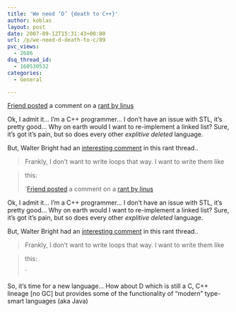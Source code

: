 ```yaml
---
title: 'We need ‘D’ {death to C++}'
author: koblas
layout: post
date: 2007-09-12T15:31:43+00:00
url: /p/we-need-d-death-to-c/89
pvc_views:
  - 2686
dsq_thread_id:
  - 160530532
categories:
  - General

---
```

[Friend posted][1] a comment on a [rant by linus][2]

Ok, I admit it&#8230; I&#8217;m a C++ programmer&#8230; I don&#8217;t have an issue with STL, it&#8217;s pretty good&#8230; Why on earth would I want to re-implement a linked list? Sure, it&#8217;s got it&#8217;s pain, but so does every other _explitive deleted_ language.

But, Walter Bright had an [interesting comment][3] in this rant thread..

> Frankly, I don&#8217;t want to write loops that way. I want to write them like
  
> this:
> 
> `[Friend posted][1] a comment on a [rant by linus][2]

Ok, I admit it&#8230; I&#8217;m a C++ programmer&#8230; I don&#8217;t have an issue with STL, it&#8217;s pretty good&#8230; Why on earth would I want to re-implement a linked list? Sure, it&#8217;s got it&#8217;s pain, but so does every other _explitive deleted_ language.

But, Walter Bright had an [interesting comment][3] in this rant thread..

> Frankly, I don&#8217;t want to write loops that way. I want to write them like
  
> this:
> 
>` 

So, it&#8217;s time for a new language&#8230; How about D which is still a C, C++ lineage [no GC] but provides some of the functionality of &#8220;modern&#8221; type-smart languages (aka Java)

 [1]: http://brainwagon.org/?p=2539
 [2]: http://thread.gmane.org/gmane.comp.version-control.git/57643/focus=57918
 [3]: http://article.gmane.org/gmane.comp.version-control.git/58003